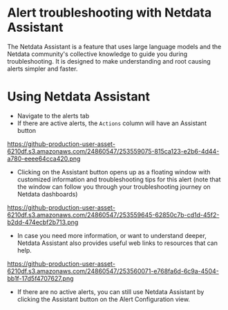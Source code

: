# Alert troubleshooting with Netdata Assistant

The Netdata Assistant is a feature that uses large language models and the Netdata community's collective knowledge to guide you during troubleshooting. It is designed to make understanding and root causing alerts simpler and faster.

# Using Netdata Assistant

- Navigate to the alerts tab
- If there are active alerts, the `Actions` column will have an Assistant button

https://github-production-user-asset-6210df.s3.amazonaws.com/24860547/253559075-815ca123-e2b6-4d44-a780-eeee64cca420.png

- Clicking on the Assistant button opens up as a floating window with customized information and troubleshooting tips for this alert (note that the window can follow you through your troubleshooting journey on Netdata dashboards)

https://github-production-user-asset-6210df.s3.amazonaws.com/24860547/253559645-62850c7b-cd1d-45f2-b2dd-474ecbf2b713.png

- In case you need more information, or want to understand deeper, Netdata Assistant also provides useful web links to resources that can help. 

https://github-production-user-asset-6210df.s3.amazonaws.com/24860547/253560071-e768fa6d-6c9a-4504-bb1f-17d5f4707627.png

- If there are no active alerts, you can still use Netdata Assistant by clicking the Assistant button on the Alert Configuration view.
